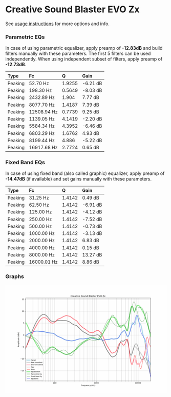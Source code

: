 # Creative Sound Blaster EVO Zx
See [usage instructions](https://github.com/jaakkopasanen/AutoEq#usage) for more options and info.

### Parametric EQs
In case of using parametric equalizer, apply preamp of **-12.83dB** and build filters manually
with these parameters. The first 5 filters can be used independently.
When using independent subset of filters, apply preamp of **-12.73dB**.

| Type    | Fc          |      Q | Gain     |
|:--------|:------------|:-------|:---------|
| Peaking | 52.70 Hz    | 1.9255 | -6.21 dB |
| Peaking | 198.30 Hz   | 0.5649 | -8.03 dB |
| Peaking | 2432.89 Hz  | 1.904  | 7.77 dB  |
| Peaking | 8077.70 Hz  | 1.4187 | 7.39 dB  |
| Peaking | 12508.94 Hz | 0.7739 | 9.25 dB  |
| Peaking | 1139.05 Hz  | 4.1419 | -2.20 dB |
| Peaking | 5584.34 Hz  | 4.3952 | -6.46 dB |
| Peaking | 6803.29 Hz  | 1.6762 | 4.93 dB  |
| Peaking | 8199.44 Hz  | 4.886  | -5.22 dB |
| Peaking | 16917.68 Hz | 2.7724 | 0.65 dB  |

### Fixed Band EQs
In case of using fixed band (also called graphic) equalizer, apply preamp of **-14.47dB**
(if available) and set gains manually with these parameters.

| Type    | Fc          |      Q | Gain     |
|:--------|:------------|:-------|:---------|
| Peaking | 31.25 Hz    | 1.4142 | 0.49 dB  |
| Peaking | 62.50 Hz    | 1.4142 | -6.91 dB |
| Peaking | 125.00 Hz   | 1.4142 | -4.12 dB |
| Peaking | 250.00 Hz   | 1.4142 | -7.52 dB |
| Peaking | 500.00 Hz   | 1.4142 | -0.73 dB |
| Peaking | 1000.00 Hz  | 1.4142 | -3.13 dB |
| Peaking | 2000.00 Hz  | 1.4142 | 6.83 dB  |
| Peaking | 4000.00 Hz  | 1.4142 | 0.15 dB  |
| Peaking | 8000.00 Hz  | 1.4142 | 13.27 dB |
| Peaking | 16000.01 Hz | 1.4142 | 8.86 dB  |

### Graphs
![](./Creative%20Sound%20Blaster%20EVO%20Zx.png)
